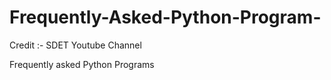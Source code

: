 # Frequently-Asked-Python-Program-
Credit  :- SDET Youtube Channel <br/>

Frequently asked Python Programs 
